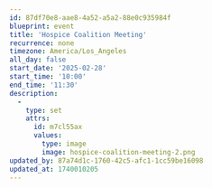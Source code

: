 ```yaml
---
id: 87df70e8-aae8-4a52-a5a2-88e0c935984f
blueprint: event
title: 'Hospice Coalition Meeting'
recurrence: none
timezone: America/Los_Angeles
all_day: false
start_date: '2025-02-28'
start_time: '10:00'
end_time: '11:30'
description:
  -
    type: set
    attrs:
      id: m7cl55ax
      values:
        type: image
        image: hospice-coalition-meeting-2.png
updated_by: 87a74d1c-1760-42c5-afc1-1cc59be16098
updated_at: 1740010205
---
```


